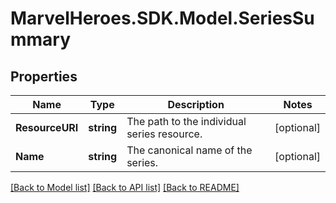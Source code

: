 # MarvelHeroes.SDK.Model.SeriesSummary
## Properties

Name | Type | Description | Notes
------------ | ------------- | ------------- | -------------
**ResourceURI** | **string** | The path to the individual series resource. | [optional] 
**Name** | **string** | The canonical name of the series. | [optional] 

[[Back to Model list]](../README.md#documentation-for-models) [[Back to API list]](../README.md#documentation-for-api-endpoints) [[Back to README]](../README.md)

